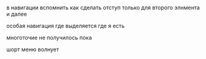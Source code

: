 в навигации вспомнить как сделать отступ только для второго элнмента и далее

особая навигация где выделяется где я есть


многоточие не получилось пока


шорт меню волнует
